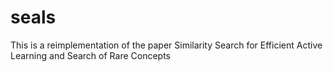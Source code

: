 # seals
This is a reimplementation of the paper Similarity Search for Efficient Active Learning and Search of Rare Concepts
